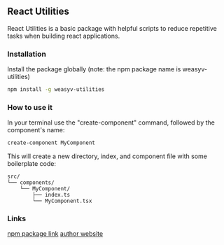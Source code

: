 ## React Utilities

React Utilities is a basic package with helpful scripts to reduce repetitive tasks when building react applications.

### Installation

Install the package globally (note: the npm package name is weasyv-utilities)

```bash
npm install -g weasyv-utilities
```

### How to use it

In your terminal use the "create-component" command, followed by the component's name:

```bash
create-component MyComponent 
```

This will create a new directory, index, and component file with some boilerplate code:

```
src/
└── components/
    └── MyComponent/
        ├── index.ts
        └── MyComponent.tsx
```

### Links

[npm package link](https://www.npmjs.com/package/weasyv-utilities)
[author website](https://westonvincze.com)
